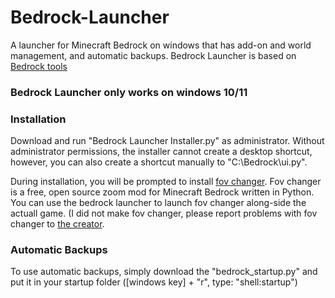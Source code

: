 # Bedrock-Launcher
A launcher for Minecraft Bedrock on windows that has add-on and world management, and automatic backups. 
Bedrock Launcher is based on [Bedrock tools](https://github.com/CreepyTnt/Bedrock-tools) 

### Bedrock Launcher only works on windows 10/11

### Installation
Download and run "Bedrock Launcher Installer.py" as administrator. Without administrator permissions, the installer cannot create a desktop shortcut, however, you can also create a shortcut manually to "C:\Bedrock\ui.py".     

During installation, you will be prompted to install [fov changer](https://github.com/xroix/MCBE-Win10-FOV-Changer). Fov changer is a free, open source zoom mod for Minecraft Bedrock written in Python. You can use the bedrock launcher to launch fov changer along-side the actuall game. (I did not make fov changer, please report problems with fov changer to [the creator](https://github.com/xroix).

### Automatic Backups
To use automatic backups, simply download the "bedrock_startup.py" and put it in your startup folder ([windows key] + "r", type: "shell:startup")
